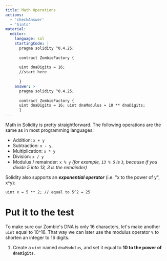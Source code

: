 ```yaml
---
title: Math Operations
actions:
  - 'checkAnswer'
  - 'hints'
material:
  editor:
    language: sol
    startingCode: |
      pragma solidity ^0.4.25;
      
      contract ZombieFactory {
      
      uint dnaDigits = 16;
      //start here
      
      }
    answer: >
      pragma solidity ^0.4.25;
      
      contract ZombieFactory {
      uint dnaDigits = 16; uint dnaModulus = 10 ** dnaDigits;
      }
---
```

Math in Solidity is pretty straightforward. The following operations are the same as in most programming languages:

* Addition: `x + y`
* Subtraction: `x - y`,
* Multiplication: `x * y`
* Division: `x / y`
* Modulus / remainder: `x % y` *(for example, `13 % 5` is `3`, because if you divide 5 into 13, 3 is the remainder)*

Solidity also supports an ***exponential operator*** (i.e. "x to the power of y", x^y):

    uint x = 5 ** 2; // equal to 5^2 = 25
    

# Put it to the test

To make sure our Zombie's DNA is only 16 characters, let's make another `uint` equal to 10^16. That way we can later use the modulus operator `%` to shorten an integer to 16 digits.

1. Create a `uint` named `dnaModulus`, and set it equal to **10 to the power of `dnaDigits`**.
